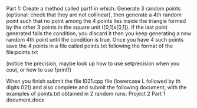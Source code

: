 Part 1:
Create a method called part1 in which:
Generate 3 random points (optional: check that they are not collinear), then generate a 4th random point such that no point among the 4 points lies inside the triangle formed by the other 3 points in the square unit ([0,1]x[0,1]). If the last point generated fails the condition, you discard it then you keep generating a new random 4th point until the condition is true.
Once you have 4 such points save the 4 points in a file called points.txt following the format of the file:points.txt

(notice the precision, maybe look up how to use setprecision when you cout, or how to use fprintf)

When you finish submit the file l021.cpp file (lowercase L followed by th digits 021) and also complete and submit the following document, with the examples of points.txt obtained in 2 random runs: Project 2 Part 1 document.docx